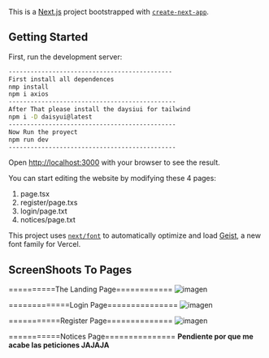 This is a [Next.js](https://nextjs.org) project bootstrapped with [`create-next-app`](https://nextjs.org/docs/app/api-reference/cli/create-next-app).

## Getting Started

First, run the development server:

```bash
---------------------------------------------
First install all dependences
nmp install
npm i axios
----------------------------------------------
After That please install the daysiui for tailwind
npm i -D daisyui@latest
----------------------------------------------
Now Run the proyect
npm run dev
----------------------------------------------
```

Open [http://localhost:3000](http://localhost:3000) with your browser to see the result.

You can start editing the website by modifying these 4 pages:
1. page.tsx
2. register/page.txs
3. login/page.txt
4. notices/page.txt

This project uses [`next/font`](https://nextjs.org/docs/app/building-your-application/optimizing/fonts) to automatically optimize and load [Geist](https://vercel.com/font), a new font family for Vercel.

## ScreenShoots To Pages

==========The Landing Page============
![imagen](https://github.com/user-attachments/assets/803b84de-3050-4faf-b3f7-f29cda0c5270)

=============Login Page===============
![imagen](https://github.com/user-attachments/assets/70ce72e7-fcb0-41e5-af71-cac92efafe18)

===========Register Page==============
![imagen](https://github.com/user-attachments/assets/4b95e2a7-7697-4e58-b727-9084c09decd9)

===========Notices Page===============
**Pendiente por que me acabe las peticiones JAJAJA**
